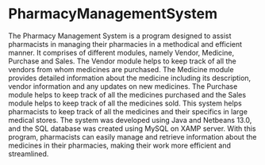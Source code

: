 # PharmacyManagementSystem 
The Pharmacy Management System is a program designed to assist pharmacists in managing their pharmacies in a methodical and efficient manner. It comprises of different modules, namely Vendor, Medicine, Purchase and Sales. The Vendor module helps to keep track of all the vendors from whom medicines are purchased. The Medicine module provides detailed information about the medicine including its description, vendor information and any updates on new medicines. The Purchase module helps to keep track of all the medicines purchased and the Sales module helps to keep track of all the medicines sold. This system helps pharmacists to keep track of all the medicines and their specifics in large medical stores. The system was developed using Java and Netbeans 13.0, and the SQL database was created using MySQL on XAMP server. With this program, pharmacists can easily manage and retrieve information about the medicines in their pharmacies, making their work more efficient and streamlined.

